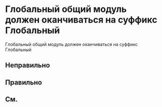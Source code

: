 # Глобальный общий модуль должен оканчиваться на суффикс Глобальный

Глобальный общий модуль должен оканчиваться на суффикс Глобальный


## Неправильно

## Правильно

## См.

